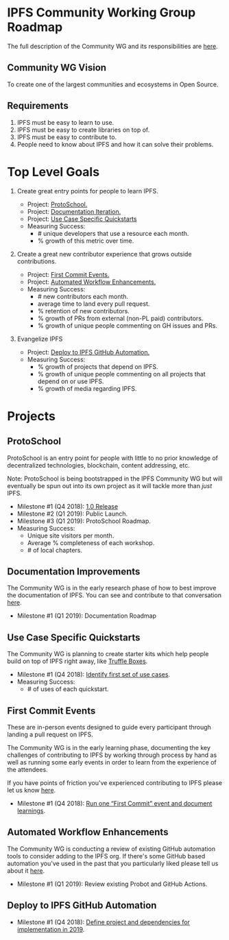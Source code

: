 # IPFS Community Working Group Roadmap

The full description of the Community WG and its responsibilities are 
[here](https://github.com/mikeal/team-mgmt/blob/master/TEAM_STRUCTURES.md#community).

## Community WG Vision

To create one of the largest communities and ecosystems in Open Source.

## Requirements

1. IPFS must be easy to learn to use.
2. IPFS must be easy to create libraries on top of.
3. IPFS must be easy to contribute to.
4. People need to know about IPFS and how it can solve their problems.

# Top Level Goals

1. Create great entry points for people to learn IPFS.
   * Project: [ProtoSchool.](#ProtoSchool)
   * Project: [Documentation Iteration.](#Documentation-Iteration)
   * Project: [Use Case Specific Quickstarts](#Use-Case-Specific-Quickstarts)
   * Measuring Success:
     * \# unique developers that use a resource each month.
     * % growth of this metric over time.
     
2. Create a great new contributor experience that grows outside contributions.
   * Project: [First Commit Events.](#First-Commit-Events)
   * Project: [Automated Workflow Enhancements.](#Automated-Workflow-Enhancements)
   * Measuring Success:
     * \# new contributors each month.
     * average time to land every pull request.
     * % retention of new contributors.
     * % growth of PRs from external (non-PL paid) contributors.
     * % growth of unique people commenting on GH issues and PRs.

3. Evangelize IPFS
   * Project: [Deploy to IPFS GitHub Automation.](#Deploy-to-IPFS-GitHub-Automation)
   * Measuring Success:
     * % growth of projects that depend on IPFS.
     * % growth of unique people commenting on all projects that depend on or use IPFS.
     * % growth of media regarding IPFS.

# Projects

## ProtoSchool

ProtoSchool is an entry point for people with little to no prior knowledge of decentralized technologies, 
blockchain, content addressing, etc.

Note: ProtoSchool is being bootstrapped in the IPFS Community WG but will eventually be spun out into 
its own project as it will tackle more than *just* IPFS.

* Milestone #1 (Q4 2018): [1.0 Release](https://github.com/ipfs-shipyard/proto.school/milestone/1)
* Milestone #2 (Q1 2019): Public Launch.
* Milestone #3 (Q1 2019): ProtoSchool Roadmap.
* Measuring Success:
  * Unique site visitors per month.
  * Average % completeness of each workshop.
  * \# of local chapters.

## Documentation Improvements

The Community WG is in the early research phase of how to best improve the documentation of IPFS. 
You can see and contribute to that conversation [here](https://github.com/ipfs/community/issues/367).

* Milestone #1 (Q1 2019): Documentation Roadmap

## Use Case Specific Quickstarts

The Community WG is planning to create starter kits which help people build on top of IPFS right away, 
like [Truffle Boxes](https://truffleframework.com/boxes).

* Milestone #1 (Q4 2018): [Identify first set of use cases](https://github.com/ipfs/community/issues/368).
* Measuring Success:
  * \# of uses of each quickstart.

## First Commit Events

These are in-person events designed to guide every participant through landing a pull request on IPFS.

The Community WG is in the early learning phase, documenting the key challenges of contributing to IPFS
by working through process by hand as well as running some early events in order to learn from the 
experience of the attendees.

If you have points of friction you've experienced contributing to IPFS please let us know 
[here](https://github.com/ipfs/community/issues/369).

* Milestone #1 (Q4 2018): [Run one “First Commit” event and document learnings](https://github.com/protocol/event-management/issues/132).

## Automated Workflow Enhancements

The Community WG is conducting a review of existing GitHub automation tools to consider
adding to the IPFS org. If there's some GitHub based automation you've used in the past
that you particularly liked please tell us about it [here](https://github.com/ipfs/community/issues/370).

* Milestone #1 (Q1 2019): Review existing Probot and GitHub Actions.

## Deploy to IPFS GitHub Automation

* Milestone #1 (Q4 2018): [Define project and dependencies for implementation in 2019](https://github.com/ipfs/community/issues/371).
